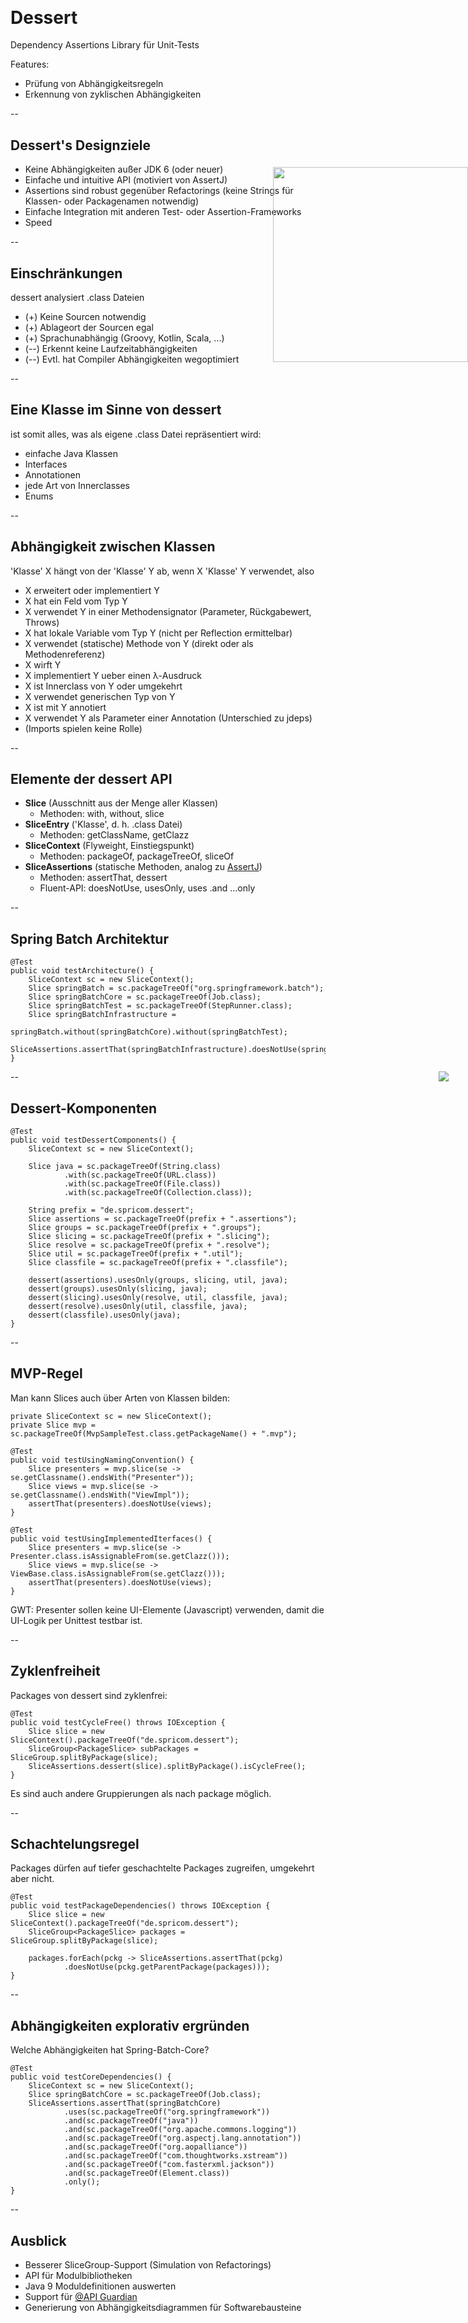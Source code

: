 ## &nbsp;

# Dessert

Dependency Assertions Library für Unit-Tests

Features:
- Prüfung von Abhängigkeitsregeln
- Erkennung von zyklischen Abhängigkeiten

--

## Dessert's Designziele

- Keine Abhängigkeiten außer JDK 6 (oder neuer)
- Einfache und intuitive API (motiviert von AssertJ)
- Assertions sind robust gegenüber Refactorings 
  (keine Strings für Klassen- oder Packagenamen notwendig)
- Einfache Integration mit anderen Test- oder Assertion-Frameworks
- Speed

--

## Einschränkungen

dessert analysiert .class Dateien

- (+) Keine Sourcen notwendig
- (+) Ablageort der Sourcen egal
- (+) Sprachunabhängig (Groovy, Kotlin, Scala, ...)
- (--) Erkennt keine Laufzeitabhängigkeiten
- (--) Evtl. hat Compiler Abhängigkeiten wegoptimiert

--

## Eine Klasse im Sinne von dessert

ist somit alles, was als eigene .class Datei repräsentiert wird: 

- einfache Java Klassen
- Interfaces
- Annotationen
- jede Art von Innerclasses
- Enums 

--

## Abhängigkeit zwischen Klassen

'Klasse' X hängt von der 'Klasse' Y ab, wenn X 'Klasse' Y verwendet, also

- X erweitert oder implementiert Y
- X hat ein Feld vom Typ Y
- X verwendet Y in einer Methodensignator (Parameter, Rückgabewert, Throws)
- X hat lokale Variable vom Typ Y (nicht per Reflection ermittelbar)
- X verwendet (statische) Methode von Y (direkt oder als Methodenreferenz)
- X wirft Y
- X implementiert Y ueber einen λ-Ausdruck
- X ist Innerclass von Y oder umgekehrt
- X verwendet generischen Typ von Y
- X ist mit Y annotiert
- X verwendet Y als Parameter einer Annotation (Unterschied zu jdeps)
- (Imports spielen keine Rolle)

--

## Elemente der dessert API

- **Slice** (Ausschnitt aus der Menge aller Klassen)
  - Methoden: with, without, slice
- **SliceEntry** ('Klasse', d. h. .class Datei)
  - Methoden: getClassName, getClazz
- **SliceContext** (Flyweight, Einstiegspunkt)
  - Methoden: packageOf, packageTreeOf, sliceOf
- **SliceAssertions** (statische Methoden, analog zu [AssertJ](https://joel-costigliola.github.io/assertj/))
  - Methoden: assertThat, dessert
  - Fluent-API: doesNotUse, usesOnly, uses .and ...only

--

## Spring Batch Architektur

    @Test
    public void testArchitecture() {
        SliceContext sc = new SliceContext();
        Slice springBatch = sc.packageTreeOf("org.springframework.batch");
        Slice springBatchCore = sc.packageTreeOf(Job.class);
        Slice springBatchTest = sc.packageTreeOf(StepRunner.class);
        Slice springBatchInfrastructure =
                springBatch.without(springBatchCore).without(springBatchTest);
        SliceAssertions.assertThat(springBatchInfrastructure).doesNotUse(springBatchCore);
    }

<!-- .slide style="position:relative;" -->
<img src="images/spring-batch-layers.png" class="plain" style="position: absolute; right: 4ex;"/>

--

## Dessert-Komponenten

    @Test
    public void testDessertComponents() {
        SliceContext sc = new SliceContext();

        Slice java = sc.packageTreeOf(String.class)
                .with(sc.packageTreeOf(URL.class))
                .with(sc.packageTreeOf(File.class))
                .with(sc.packageTreeOf(Collection.class));

        String prefix = "de.spricom.dessert";
        Slice assertions = sc.packageTreeOf(prefix + ".assertions");
        Slice groups = sc.packageTreeOf(prefix + ".groups");
        Slice slicing = sc.packageTreeOf(prefix + ".slicing");
        Slice resolve = sc.packageTreeOf(prefix + ".resolve");
        Slice util = sc.packageTreeOf(prefix + ".util");
        Slice classfile = sc.packageTreeOf(prefix + ".classfile");

        dessert(assertions).usesOnly(groups, slicing, util, java);
        dessert(groups).usesOnly(slicing, java);
        dessert(slicing).usesOnly(resolve, util, classfile, java);
        dessert(resolve).usesOnly(util, classfile, java);
        dessert(classfile).usesOnly(java);
    }

<img src="images/dessert-components.svg" class="plain" width="312" 
    style="position: fixed; right: 0; top: 10%"/>

--

## MVP-Regel

Man kann Slices auch über Arten von Klassen bilden:

    private SliceContext sc = new SliceContext();
    private Slice mvp = sc.packageTreeOf(MvpSampleTest.class.getPackageName() + ".mvp");

    @Test
    public void testUsingNamingConvention() {
        Slice presenters = mvp.slice(se -> se.getClassname().endsWith("Presenter"));
        Slice views = mvp.slice(se -> se.getClassname().endsWith("ViewImpl"));
        assertThat(presenters).doesNotUse(views);
    }

    @Test
    public void testUsingImplementedIterfaces() {
        Slice presenters = mvp.slice(se -> Presenter.class.isAssignableFrom(se.getClazz()));
        Slice views = mvp.slice(se -> ViewBase.class.isAssignableFrom(se.getClazz()));
        assertThat(presenters).doesNotUse(views);
    }

GWT: Presenter sollen keine UI-Elemente (Javascript) verwenden, damit die UI-Logik per
Unittest testbar ist. 

--

## Zyklenfreiheit

Packages von dessert sind zyklenfrei:

    @Test
    public void testCycleFree() throws IOException {
        Slice slice = new SliceContext().packageTreeOf("de.spricom.dessert");
        SliceGroup<PackageSlice> subPackages = SliceGroup.splitByPackage(slice);
        SliceAssertions.dessert(slice).splitByPackage().isCycleFree();
    }

Es sind auch andere Gruppierungen als nach package möglich.

--

## Schachtelungsregel

Packages dürfen auf tiefer geschachtelte Packages zugreifen, 
umgekehrt aber nicht.

    @Test
    public void testPackageDependencies() throws IOException {
        Slice slice = new SliceContext().packageTreeOf("de.spricom.dessert");
        SliceGroup<PackageSlice> packages = SliceGroup.splitByPackage(slice);

        packages.forEach(pckg -> SliceAssertions.assertThat(pckg)
                .doesNotUse(pckg.getParentPackage(packages)));
    }

--

## Abhängigkeiten explorativ ergründen

Welche Abhängigkeiten hat Spring-Batch-Core?

    @Test
    public void testCoreDependencies() {
        SliceContext sc = new SliceContext();
        Slice springBatchCore = sc.packageTreeOf(Job.class);
        SliceAssertions.assertThat(springBatchCore)
                .uses(sc.packageTreeOf("org.springframework"))
                .and(sc.packageTreeOf("java"))
                .and(sc.packageTreeOf("org.apache.commons.logging"))
                .and(sc.packageTreeOf("org.aspectj.lang.annotation"))
                .and(sc.packageTreeOf("org.aopalliance"))
                .and(sc.packageTreeOf("com.thoughtworks.xstream"))
                .and(sc.packageTreeOf("com.fasterxml.jackson"))
                .and(sc.packageTreeOf(Element.class))
                .only();
    }

--

## Ausblick

- Besserer SliceGroup-Support (Simulation von Refactorings)
- API für Modulbibliotheken
- Java 9 Moduldefinitionen auswerten
- Support für [@API Guardian](https://github.com/apiguardian-team/apiguardian)
- Generierung von Abhängigkeitsdiagrammen für Softwarebausteine